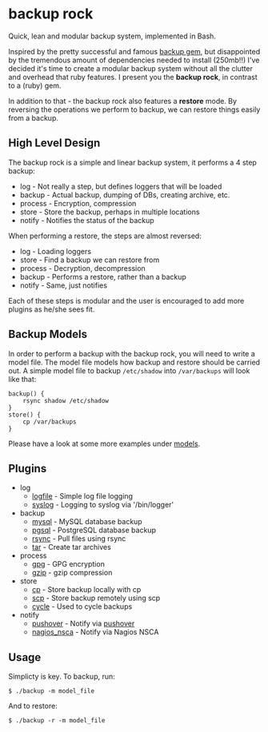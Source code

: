 # backup rock

Quick, lean and modular backup system, implemented in Bash.

Inspired by the pretty successful and famous
[backup gem](https://github.com/meskyanichi/backup), but disappointed by the
tremendous amount of dependencies needed to install (250mb!!) I've decided
it's time to create a modular backup system without all the clutter and
overhead that ruby features. I present you the <b>backup rock</b>, in contrast
to a (ruby) gem.

In addition to that - the backup rock also features a <b>restore</b> mode. By
reversing the operations we perform to backup, we can restore things easily
from a backup.

## High Level Design

The backup rock is a simple and linear backup system, it performs a 4 step
backup:
 * log - Not really a step, but defines loggers that will be loaded
 * backup - Actual backup, dumping of DBs, creating archive, etc.
 * process - Encryption, compression
 * store - Store the backup, perhaps in multiple locations
 * notify - Notifies the status of the backup

When performing a restore, the steps are almost reversed:
 * log - Loading loggers
 * store - Find a backup we can restore from
 * process - Decryption, decompression
 * backup - Performs a restore, rather than a backup
 * notify - Same, just notifies

Each of these steps is modular and the user is encouraged to add more plugins
as he/she sees fit.

## Backup Models

In order to perform a backup with the backup rock, you will need to write a
model file. The model file models how backup and restore should be carried out.
A simple model file to backup `/etc/shadow` into `/var/backups` will look like
that:
```
backup() {
	rsync shadow /etc/shadow
}
store() {
	cp /var/backups
}
```

Please have a look at some more examples under [models](models).

## Plugins

 * log
   * [logfile](modules/log/logfile.sh) - Simple log file logging
   * [syslog](modules/log/syslog.sh) - Logging to syslog via '/bin/logger'
 * backup
   * [mysql](modules/backup/mysql.sh) - MySQL database backup
   * [pgsql](modules/backup/pgsql.sh) - PostgreSQL database backup
   * [rsync](modules/backup/rsync.sh) - Pull files using rsync
   * [tar](modules/backup/tar.sh) - Create tar archives
 * process
   * [gpg](modules/process/gpg.sh) - GPG encryption
   * [gzip](modules/process/gzip.sh) - gzip compression
 * store
   * [cp](modules/store/cp.sh) - Store backup locally with cp
   * [scp](modules/store/scp.sh) - Store backup remotely using scp
   * [cycle](modules/store/cycle.sh) - Used to cycle backups
 * notify
   * [pushover](modules/notify/pushover.sh) - Notify via [pushover](https://pushover.net)
   * [nagios_nsca](modules/notify/nagios_nsca.sh) - Notify via Nagios NSCA

## Usage

Simplicty is key. To backup, run:
```
$ ./backup -m model_file
```

And to restore:
```
$ ./backup -r -m model_file
```

